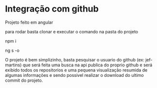 # Integração com github

Projeto feito em angular

para rodar basta clonar e executar o comando na pasta do projeto

npm i

ng s -o

O projeto é bem simplizinho, basta pesquisar o usuario do github (ex: jef-martins) que será feita uma busca na api publica do proprio github e será exibido todos os repositorios e uma pequena visualização resumida de algumas informações e sendo possivel realizar o download do ultimo commit do projeto.
